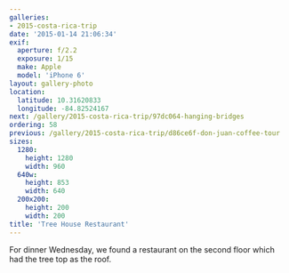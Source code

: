 ```yaml
---
galleries:
- 2015-costa-rica-trip
date: '2015-01-14 21:06:34'
exif:
  aperture: f/2.2
  exposure: 1/15
  make: Apple
  model: 'iPhone 6'
layout: gallery-photo
location:
  latitude: 10.31620833
  longitude: -84.82524167
next: /gallery/2015-costa-rica-trip/97dc064-hanging-bridges
ordering: 58
previous: /gallery/2015-costa-rica-trip/d86ce6f-don-juan-coffee-tour
sizes:
  1280:
    height: 1280
    width: 960
  640w:
    height: 853
    width: 640
  200x200:
    height: 200
    width: 200
title: 'Tree House Restaurant'
---
```


For dinner Wednesday, we found a restaurant on the second floor which had the tree top as the roof.
